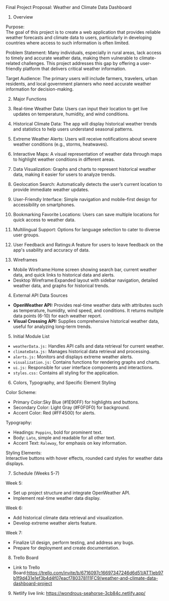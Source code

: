 Final Project Proposal: Weather and Climate Data Dashboard

1. Overview

Purpose:  
The goal of this project is to create a web application that provides reliable weather forecasts and climate data to users, particularly in developing countries where access to such information is often limited.

Problem Statement: 
Many individuals, especially in rural areas, lack access to timely and accurate weather data, making them vulnerable to climate-related challenges. This project addresses this gap by offering a user-friendly platform that delivers critical weather information.

Target Audience: 
The primary users will include farmers, travelers, urban residents, and local government planners who need accurate weather information for decision-making.

2. Major Functions

1. Real-time Weather Data: Users can input their location to get live updates on temperature, humidity, and wind conditions.
2. Historical Climate Data: The app will display historical weather trends and statistics to help users understand seasonal patterns.
3. Extreme Weather Alerts: Users will receive notifications about severe weather conditions (e.g., storms, heatwaves).
4. Interactive Maps:  A visual representation of weather data through maps to highlight weather conditions in different areas.
5. Data Visualization: Graphs and charts to represent historical weather data, making it easier for users to analyze trends.
6. Geolocation Search: Automatically detects the user’s current location to provide immediate weather updates.
7. User-Friendly Interface: Simple navigation and mobile-first design for accessibility on smartphones.
8. Bookmarking Favorite Locations: Users can save multiple locations for quick access to weather data.
9. Multilingual Support: Options for language selection to cater to diverse user groups.
10. User Feedback and Ratings:A feature for users to leave feedback on the app's usability and accuracy of data.

3. Wireframes

- Mobile Wireframe:Home screen showing search bar, current weather data, and quick links to historical data and alerts.
- Desktop Wireframe:Expanded layout with sidebar navigation, detailed weather data, and graphs for historical trends.

4. External API Data Sources

- **OpenWeather API:** Provides real-time weather data with attributes such as temperature, humidity, wind speed, and conditions. It returns multiple data points (6-10) for each weather report.
- **Visual Crossing API:** Supplies comprehensive historical weather data, useful for analyzing long-term trends.

5. Initial Module List

- `weatherData.js:` Handles API calls and data retrieval for current weather.
- `climateData.js:` Manages historical data retrieval and processing.
- `alerts.js:` Monitors and displays extreme weather alerts.
- `visualization.js:` Contains functions for rendering graphs and charts.
- `ui.js:` Responsible for user interface components and interactions.
- `styles.css:` Contains all styling for the application.

6. Colors, Typography, and Specific Element Styling

Color Scheme:

- Primary Color:Sky Blue (#1E90FF) for highlights and buttons.
- Secondary Color: Light Gray (#F0F0F0) for background.
- Accent Color: Red (#FF4500) for alerts.

Typography:

- Headings: `Poppins`, bold for prominent text.
- Body: `Lato`, simple and readable for all other text.
- Accent Text: `Raleway`, for emphasis on key information.

Styling Elements:  
Interactive buttons with hover effects, rounded card styles for weather data displays.

7. Schedule (Weeks 5-7)

Week 5:  
- Set up project structure and integrate OpenWeather API.
- Implement real-time weather data display.

Week 6: 
- Add historical climate data retrieval and visualization.
- Develop extreme weather alerts feature.

Week 7:  
- Finalize UI design, perform testing, and address any bugs.
- Prepare for deployment and create documentation.

8. Trello Board

- Link to Trello Board:https://trello.com/invite/b/6716097c16697347246d6d51/ATTIeb97b1f9d431e1ef3b4d4f07eacf780378111FC9/weather-and-climate-data-dashboard-project
9. Netlify live link: https://wondrous-seahorse-3cb84c.netlify.app/ 
